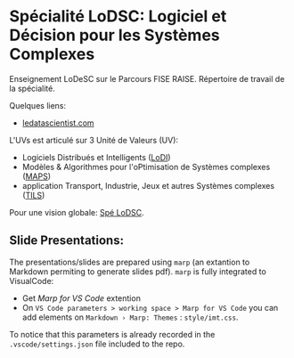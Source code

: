 # Spécialité LoDSC: Logiciel et Décision pour les Systèmes Complexes

Enseignement LoDeSC sur le Parcours FISE RAISE.
Répertoire de travail de la spécialité.

Quelques liens: 

- [ledatascientist.com](https://ledatascientist.com/)

L'UVs est articulé sur 3 Unité de Valeurs (UV): 

- Logiciels Distribués et Intelligents ([LoDI](./fiche-uv-lodi.md))
- Modèles & Algorithmes pour l'oPtimisation de Systèmes complexes ([MAPS](./fiche-uv-maps.md))
- application Transport, Industrie, Jeux et autres Systèmes complexes ([TILS](./fiche-uv-tijs.md))

Pour une vision globale: [Spé LoDSC](./spe-lodecs.md).

## Slide Presentations:

The presentations/slides are prepared using `marp` (an extantion to Markdown permiting to generate slides pdf).
`marp` is fully integrated to VisualCode:

- Get *Marp for VS Code* extention
- On `VS Code parameters > working space > Marp for VS Code` you can add elements on `Markdown › Marp: Themes` : `style/imt.css`.

To notice that this parameters is already recorded in the `.vscode/settings.json` file included to the repo.

